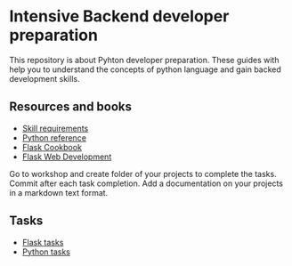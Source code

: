 # Intensive Backend developer preparation
This repository is about Pyhton developer preparation. These guides with help you to understand the concepts of python language and gain backed development skills.


## Resources and books
* [Skill requirements](resources/skill_requirements.md)
* [Python reference](resources/automatetheboringstuffwithpython.pdf)
* [Flask Cookbook](resources/FlaskFrameworkCookBook.pdf)
* [Flask Web Development](resources/FlaskWebDevelopment.pdf)

Go to workshop and create folder of your projects to complete the tasks.
Commit after each task completion.
Add a documentation on your projects in a markdown text format.
## Tasks
* [Flask tasks](workshop/python_flask/tasks.md)
* [Python tasks](workshop/python/tasks.md)